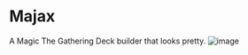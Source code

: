# Majax
A Magic The Gathering Deck builder that looks pretty.
![image](https://user-images.githubusercontent.com/16251746/128577935-bb6d44bf-3897-4183-b39e-57262db22134.png)
